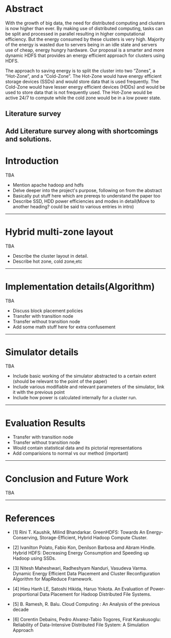 Abstract
=========

With the growth of big data, the need for distributed computing and clusters is now higher than ever. By making use of distributed computing, tasks can be split and processed in parallel resulting in higher computational efficiency. But the energy consumed by these clusters is very high. Majority of the energy is wasted due to servers being in an idle state and servers use of cheap, energy hungry hardware. Our proposal is a smarter and more dynamic HDFS that provides an energy efficient approach for clusters using HDFS.    

The approach to saving energy is to split the cluster into two “Zones”, a “Hot-Zone”, and a “Cold-Zone”. The Hot-Zone would have energy efficient storage devices (SSDs) and would store data that is used frequently. The Cold-Zone would have lesser energy efficient devices (HDDs) and would be used to store data that is not frequently used. The Hot-Zone would be active 24/7 to compute while the cold zone would be in a low power state.

Literature survey
-----------------
Add Literature survey along with shortcomings and solutions.
------------------------------------------

Introduction
=============

TBA

* Mention apache hadoop and hdfs
* Delve deeper into the project's purpose, following on from the abstract
* Basically put stuff here which are prereqs to understand the paper too
* Describe SSD, HDD power efficiencies and modes in detail(Move to another heading? could be said to various entries in intro)

------------------------------------------

Hybrid multi-zone layout
=========================

TBA

* Describe the cluster layout in detail.
* Describe hot zone, cold zone,etc

------------------------------------------

Implementation details(Algorithm)
==================================

TBA

* Discuss block placement policies
* Transfer with transition node
* Transfer without transition node
* Add some math stuff here for extra confusement

------------------------------------------

Simulator details
==================

TBA

* Include basic working of the simulator abstracted to a certain extent (should be relevant to the point of the paper)
* Include various modifiable and relevant parameters of the simulator, link it with the previous point
* Include how power is calculated internally for a cluster run.

------------------------------------------

Evaluation Results
==================

* Transfer with transition node
* Transfer without transition node
* Would contain statistical data and its pictorial representations
* Add comparisions to normal vs our method (important)

------------------------------------------

Conclusion and Future Work
===========================

TBA

------------------------------------------


References
===========

* [1] Rini T. Kaushik, Milind Bhandarkar. GreenHDFS: Towards An Energy-Conserving, Storage-Efficient, Hybrid Hadoop Compute Cluster.

* [2] Ivanilton Polato, Fabio Kon, Denilson Barbosa and Abram Hindle. Hybrid HDFS: Decreasing Energy Consumption and
Speeding up Hadoop using SSDs.

* [3] Nitesh Maheshwari, Radheshyam Nanduri, Vasudeva Varma. Dynamic Energy Efficient Data Placement and Cluster
Reconfiguration Algorithm for MapReduce Framework.

* [4] Hieu Hanh LE, Satoshi Hikida, Haruo Yokota. An Evaluation of Power-proportional Data Placement for
Hadoop Distributed File Systems.

* [5] B. Ramesh, R. Balu. Cloud Computing : An Analysis of the previous decade

* [6] Corentin Debains, Pedro Alvarez-Tabio Togores, Firat Karakusoglu: Reliability of Data-Intensive Distributed File System: A Simulation Approach
